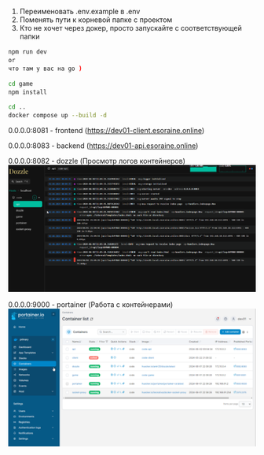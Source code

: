 1. Переименовать .env.example в .env
2. Поменять пути к корневой папке с проектом
3. Кто не хочет через докер, просто запускайте с соответствующей папки 

```bash
npm run dev
or
что там у вас на go )
```

```bash
cd game
npm install
```


```bash
cd ..
docker compose up --build -d    
```


0.0.0.0:8081 - frontend (https://dev01-client.esoraine.online)

0.0.0.0:8083 - backend (https://dev01-api.esoraine.online)

0.0.0.0:8082 - dozzle (Просмотр логов контейнеров)
![alt text](image.png)



0.0.0.0:9000 - portainer (Работа с контейнерами)
![alt text](image-1.png)